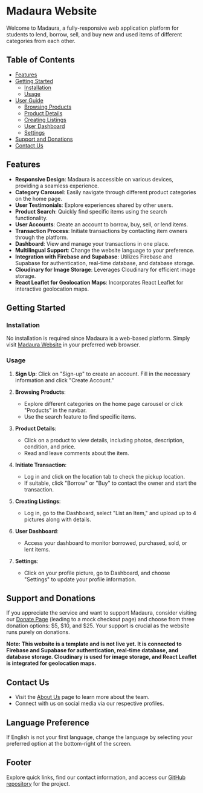 # Madaura Website

Welcome to Madaura, a fully-responsive web application platform for students to lend, borrow, sell, and buy new and used items of different categories from each other.

## Table of Contents
- [Features](#features)
- [Getting Started](#getting-started)
  - [Installation](#installation)
  - [Usage](#usage)
- [User Guide](#user-guide)
  - [Browsing Products](#browsing-products)
  - [Product Details](#product-details)
  - [Creating Listings](#creating-listings)
  - [User Dashboard](#user-dashboard)
  - [Settings](#settings)
- [Support and Donations](#support-and-donations)
- [Contact Us](#contact-us)

## Features

- **Responsive Design**: Madaura is accessible on various devices, providing a seamless experience.
- **Category Carousel**: Easily navigate through different product categories on the home page.
- **User Testimonials**: Explore experiences shared by other users.
- **Product Search**: Quickly find specific items using the search functionality.
- **User Accounts**: Create an account to borrow, buy, sell, or lend items.
- **Transaction Process**: Initiate transactions by contacting item owners through the platform.
- **Dashboard**: View and manage your transactions in one place.
- **Multilingual Support**: Change the website language to your preference.
- **Integration with Firebase and Supabase**: Utilizes Firebase and Supabase for authentication, real-time database, and database storage.
- **Cloudinary for Image Storage**: Leverages Cloudinary for efficient image storage.
- **React Leaflet for Geolocation Maps**: Incorporates React Leaflet for interactive geolocation maps.

## Getting Started

### Installation

No installation is required since Madaura is a web-based platform. Simply visit [Madaura Website](#) in your preferred web browser.

### Usage

1. **Sign Up**: Click on "Sign-up" to create an account. Fill in the necessary information and click "Create Account."

2. **Browsing Products**:
   - Explore different categories on the home page carousel or click "Products" in the navbar.
   - Use the search feature to find specific items.

3. **Product Details**:
   - Click on a product to view details, including photos, description, condition, and price.
   - Read and leave comments about the item.

4. **Initiate Transaction**:
   - Log in and click on the location tab to check the pickup location.
   - If suitable, click "Borrow" or "Buy" to contact the owner and start the transaction.

5. **Creating Listings**:
   - Log in, go to the Dashboard, select "List an Item," and upload up to 4 pictures along with details.

6. **User Dashboard**:
   - Access your dashboard to monitor borrowed, purchased, sold, or lent items.

7. **Settings**:
   - Click on your profile picture, go to Dashboard, and choose "Settings" to update your profile information.

## Support and Donations

If you appreciate the service and want to support Madaura, consider visiting our [Donate Page](#) (leading to a mock checkout page) and choose from three donation options: $5, $10, and $25. Your support is crucial as the website runs purely on donations.

**Note: This website is a template and is not live yet. It is connected to Firebase and Supabase for authentication, real-time database, and database storage. Cloudinary is used for image storage, and React Leaflet is integrated for geolocation maps.**

## Contact Us

- Visit the [About Us](#) page to learn more about the team.
- Connect with us on social media via our respective profiles.

## Language Preference

If English is not your first language, change the language by selecting your preferred option at the bottom-right of the screen.

## Footer

Explore quick links, find our contact information, and access our [GitHub repository](#) for the project.
